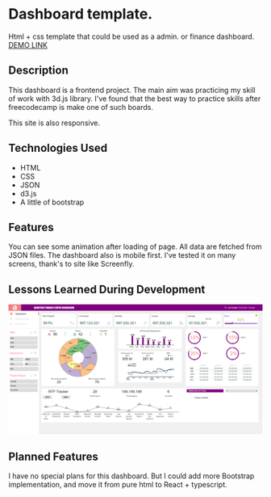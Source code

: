 # Dashboard template.
Html + css template that could be used as a admin. or finance dashboard. 
[DEMO LINK](https://eugenelapanik.com/dashboard/)

## Description
This dashboard is a frontend project. The main aim was practicing my skill of work with 3d.js library. I've found that the best way to practice skills after freecodecamp is make one of such boards. 

This site is also responsive. 

## Technologies Used

- HTML
- CSS
- JSON
- d3.js
- A little of bootstrap

## Features
You can see some animation after loading of page. All data are fetched from JSON files. 
The dashboard also is mobile first. I've tested it on many screens, thank's to site like Screenfly. 


## Lessons Learned During Development

![Dashboard Screenshot](Screenshot_full.png "Screenshot")


## Planned Features
I have no special plans for this dashboard. But I could add more Bootstrap implementation, 
and move it from pure html to React + typescript. 
